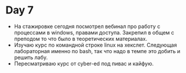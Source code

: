 # Day 7

- На стажировке сегодня посмотрел вебинал про работу с процессами в windows, правами доступа. Закрепил в общем с преподом то что было в теоретических материалах.
- Изучаю курс по командной строке linux на хекслет. Следующая лабораторная именно по bash, так что надо в темпе это добить и решить лабу.
- Пересматриваю курс от cyber-ed под пивас и кайфую.